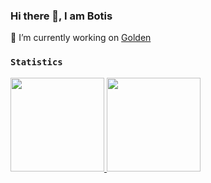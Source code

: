### Hi there 👋, I am Botis

🔭 I’m currently working on [Golden](https://github.com/spasten-studio/Golden)

### `Statistics`
<a href="https://github.com/ZackaryH8">
  <img height="150em" src="https://github-readme-stats-eight-theta.vercel.app/api?username=BotisDerG&show_icons=true&theme=vue-dark&include_all_commits=true&count_private=true" />
  <img height="150em" src="https://github-readme-stats-eight-theta.vercel.app/api/top-langs/?username=BotisDerG&layout=compact&theme=vue-dark&hide=html" />
</a>

<!--
Here are some ideas to get you started:

- 🔭 I’m currently working on (Golden)[]
- 🌱 I’m currently learning ...
- 👯 I’m looking to collaborate on ...
- 🤔 I’m looking for help with ...
- 💬 Ask me about ...
- 📫 How to reach me: Discord: Botis#0666
-->
